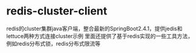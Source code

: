 # redis-cluster-client
redis的cluster集群java客户端，整合最新的SpringBoot2.4.1，提供jedis和lettuce两种方式连接cluster示例
里面还提供了基于redis实现的一些工具方法，例如redis分布式锁，redis分布式限流等
